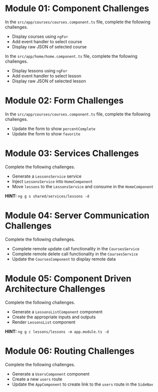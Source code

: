# Module 01: Component Challenges

In the `src/app/courses/courses.component.ts` file, complete the following challenges.

- Display courses using `ngFor`
- Add event handler to select course
- Display raw JSON of selected course

In the `src/app/home/home.component.ts` file, complete the following challenges.

- Display lessons using `ngFor`
- Add event handler to select lesson
- Display raw JSON of selected lesson

# Module 02: Form Challenges

In the `src/app/courses/courses.component.ts` file, complete the following challenges.

- Update the form to show `percentComplete`
- Update the form to show `favorite`

# Module 03: Services Challenges

Complete the following challenges.

- Generate a `LessonsService` service
- Inject `LessonsService` into `HomeComponent`
- Move `lessons` to the `LessonsService` and consume in the `HomeComponent`

**HINT:** `ng g s shared/services/lessons -d`

# Module 04: Server Communication Challenges

Complete the following challenges.

- Complete remote update call functionality in the `CoursesService`
- Complete remote delete call functionality in the `CoursesService`
- Update the `CoursesComponent` to display remote data

# Module 05: Component Driven Architecture Challenges

Complete the following challenges.

- Generate a `LessonsListComponent` component
- Create the appropriate inputs and outputs
- Render `LessonsList` component

**HINT:** `ng g c lessons/lessons -m app.module.ts -d`

# Module 06: Routing Challenges

Complete the following challenges.

- Generate a `UsersComponent` component
- Create a new `users` route
- Update the `AppComponent` to create link to the `users` route in the `SideNav`
